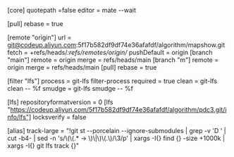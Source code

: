 

[core]
  quotepath =false
  editor = mate --wait



[pull]
	rebase = true


[remote "origin"]
	url = git@codeup.aliyun.com:5f17b582df9df74e36afafdf/algorithm/mapshow.git
	fetch = +refs/heads/*:refs/remotes/origin/*
	pushDefault = origin
[branch "main"]
	remote = origin
	merge = refs/heads/main
[branch "m"]
	remote = origin
	merge = refs/heads/main
[pull]
	rebase = true

[filter "lfs"]
	process = git-lfs filter-process
	required = true
	clean = git-lfs clean -- %f
	smudge = git-lfs smudge -- %f


[lfs]
	repositoryformatversion = 0
[lfs "https://codeup.aliyun.com/5f17b582df9df74e36afafdf/algorithm/pdc3.git/info/lfs"]
	locksverify = false
 

[alias]
track-large = "!git st --porcelain --ignore-submodules | grep -v 'D ' | cut -b4- | sed -n 's/\\(\\(.* -> \\)\\|\\)\\(.\\)/\\3/p' | xargs -I{} find {} -size +1000k | xargs -I{} git lfs track {}"
